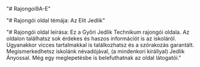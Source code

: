 "# Rajongoi9A-E"

"# Rajongói oldal témája: Az Elit Jedlik" 

"# Rajongói oldal leírása: Ez a Győri Jedlik Technikum rajongói oldala. Az oldalon találhatsz  sok érdekes és haszos információt is az iskoláról. Ugyanakkor vicces tartalmakkal is találkozhatsz és a szórakozás garantált. Megismerkedhetsz iskolánk névadójával, (a mindenkori királlyal) Jedlik Ányossal. Még egy meglepetésbe is belefuthatnak az oldal látogatói."
